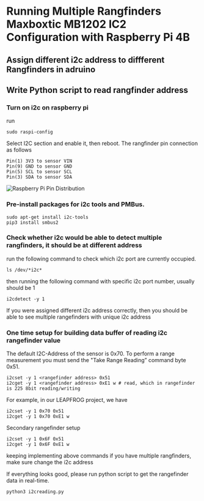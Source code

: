 # Running Multiple Rangfinders Maxboxtic MB1202 IC2 Configuration with Raspberry Pi 4B
## Assign different i2c address to diffferent Rangfinders in adruino

## Write Python script to read rangfinder address
### Turn on i2c on raspberry pi
run
```
sudo raspi-config
```
Select I2C section and enable it, then reboot.
The rangfinder pin connection as follows
```
Pin(1) 3V3 to sensor VIN
Pin(9) GND to sensor GND
Pin(5) SCL to sensor SCL
Pin(3) SDA to sensor SDA
```
![Raspberry Pi Pin Distribution](https://cdn.sparkfun.com/assets/learn_tutorials/1/5/9/5/GPIO.png)

### Pre-install packages for i2c tools and PMBus.
```
sudo apt-get install i2c-tools
pip3 install smbus2
```
### Check whether i2c would be able to detect multiple rangfinders, it should be at different address
run the following command to check which i2c port are currently occupied.
```
ls /dev/*i2c*
```
then running the following command with specific i2c port number, usually should be 1
```
i2cdetect -y 1
```
If you were assigned different i2c address correctly, then you should be able to see multiple rangefinders with unique i2c address
### One time setup for building data buffer of reading i2c rangefinder value
The default I2C-Address of the sensor is 0x70. To perform a range measurement you must send the "Take Range Reading” command byte 0x51.
```
i2cset -y 1 <rangefinder address> 0x51
i2cget -y 1 <rangefinder address> 0xE1 w # read, which in rangefinder is 225 8bit reading/writing
```
For example, in our LEAPFROG project, we have
``` 
i2cset -y 1 0x70 0x51 
i2cget -y 1 0x70 0xE1 w
```
Secondary rangefinder setup
```
i2cset -y 1 0x6F 0x51 
i2cget -y 1 0x6F 0xE1 w
```
keeping implementing above commands if you have multiple rangfinders, make sure change the i2c address

If everything looks good, please run python script to get the rangefinder data in real-time.
```
python3 i2creading.py
```

